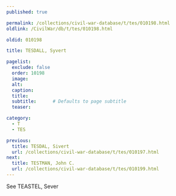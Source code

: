 ```yaml
---
published: true

permalink: /collections/civil-war-database/t/tes/010198.html
oldlink: /CivilWar/db/t/tes/010198.html

oldid: 010198

title: TESDALL, Syvert

pagelist:
  exclude: false
  order: 10198
  image: 
  alt:
  caption:
  title:
  subtitle:      # Defaults to page subtitle
  teaser:

category: 
  - T 
  - TES

previous:
  title: TESDAL, Sivert
  url: /collections/civil-war-database/t/tes/010197.html  
next:
  title: TESTMAN, John C.
  url: /collections/civil-war-database/t/tes/010199.html   
---
```

See TEASTEL, Sever